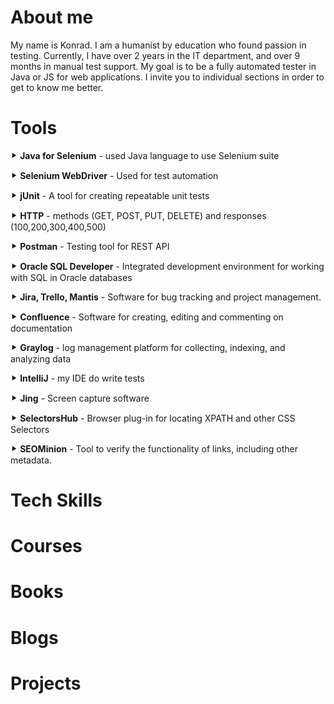 # About me 
My name is Konrad. I am a humanist by education who found passion in testing. Currently, I have over 2 years in the IT department, and over 9 months in manual test support. My goal is to be a fully automated tester in Java or JS for web applications. I invite you to individual sections in order to get to know me better.


# Tools

⯈ **Java for Selenium**  - used Java language to use Selenium suite

⯈ **Selenium WebDriver** - Used for test automation 

⯈ **jUnit** - A tool for creating repeatable unit tests

⯈ **HTTP** - methods (GET, POST, PUT, DELETE) and responses (100,200,300,400,500)

⯈ **Postman** - Testing tool for REST API

⯈ **Oracle SQL Developer** - Integrated development environment for working with SQL in Oracle databases

⯈ **Jira, Trello, Mantis** - Software for bug tracking and project management.

⯈ **Confluence** - Software for creating, editing and commenting on documentation

⯈ **Graylog** - log management platform for collecting, indexing, and analyzing  data

⯈ **IntelliJ** - my IDE do write tests

⯈ **Jing** - Screen capture software

⯈ **SelectorsHub** - Browser plug-in for locating XPATH and other CSS Selectors

⯈ **SEOMinion** - Tool to verify the functionality of links, including other metadata.


# Tech Skills

# Courses

# Books

# Blogs

# Projects




